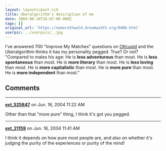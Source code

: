 ```yaml
---
layout: layouts/post.njk
title: Uberalgorithm's description of me
date: 2004-06-16T16:07:00.000Z
tags: []
original_url: 'https://nemorathwald.dreamwidth.org/9400.html'
userpic: ../userpics/_.jpg
---
```

I've answered 700 "Improve My Matches" questions on [OKcupid](http://www.okcupid.com/) and the Uberalgorithm thinks it has my personality pegged. True? Or not? "Compared to males his age: He is **less adventurous** than most. He is **less spontaneous** than most. He is **more literary** than most. He is **less loving** than most. He is **more capitalistic** than most. He is **more pure** than most. He is **more independent** than most."

## Comments

---

**[ext_525847](https://www.dreamwidth.org/users/ext_525847)** on Jun. 16, 2004 11:22 AM

Other than that "more pure" thing, I think it's got you pegged.

---

**[ext_21159](https://www.dreamwidth.org/users/ext_21159)** on Jun. 16, 2004 11:41 AM

I think it depends on how pure most people are, and also on whether it's judging the purity of the experiences or purity of the mind!
